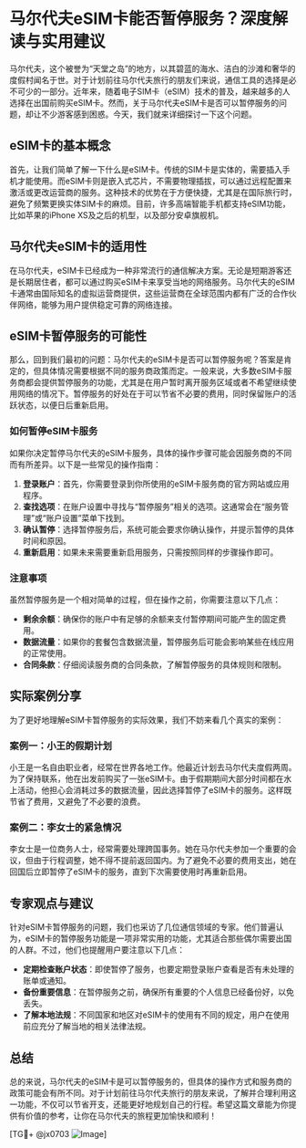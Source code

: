 # 马尔代夫eSIM卡能否暂停服务？深度解读与实用建议

马尔代夫，这个被誉为“天堂之岛”的地方，以其碧蓝的海水、洁白的沙滩和奢华的度假村闻名于世。对于计划前往马尔代夫旅行的朋友们来说，通信工具的选择是必不可少的一部分。近年来，随着电子SIM卡（eSIM）技术的普及，越来越多的人选择在出国前购买eSIM卡。然而，关于马尔代夫eSIM卡是否可以暂停服务的问题，却让不少游客感到困惑。今天，我们就来详细探讨一下这个问题。

## eSIM卡的基本概念

首先，让我们简单了解一下什么是eSIM卡。传统的SIM卡是实体的，需要插入手机才能使用。而eSIM卡则是嵌入式芯片，不需要物理插拔，可以通过远程配置来激活或更改运营商的服务。这种技术的优势在于方便快捷，尤其是在国际旅行时，避免了频繁更换实体SIM卡的麻烦。目前，许多高端智能手机都支持eSIM功能，比如苹果的iPhone XS及之后的机型，以及部分安卓旗舰机。

## 马尔代夫eSIM卡的适用性

在马尔代夫，eSIM卡已经成为一种非常流行的通信解决方案。无论是短期游客还是长期居住者，都可以通过购买eSIM卡来享受当地的网络服务。马尔代夫的eSIM卡通常由国际知名的虚拟运营商提供，这些运营商在全球范围内都有广泛的合作伙伴网络，能够为用户提供稳定可靠的网络连接。

## eSIM卡暂停服务的可能性

那么，回到我们最初的问题：马尔代夫的eSIM卡是否可以暂停服务呢？答案是肯定的，但具体情况需要根据不同的服务商政策而定。一般来说，大多数eSIM卡服务商都会提供暂停服务的功能，尤其是在用户暂时离开服务区域或者不希望继续使用网络的情况下。暂停服务的好处在于可以节省不必要的费用，同时保留账户的活跃状态，以便日后重新启用。

### 如何暂停eSIM卡服务

如果你决定暂停马尔代夫的eSIM卡服务，具体的操作步骤可能会因服务商的不同而有所差异。以下是一些常见的操作指南：

1. **登录账户**：首先，你需要登录到你所使用的eSIM卡服务商的官方网站或应用程序。
2. **查找选项**：在账户设置中寻找与“暂停服务”相关的选项。这通常会在“服务管理”或“账户设置”菜单下找到。
3. **确认暂停**：选择暂停服务后，系统可能会要求你确认操作，并提示暂停的具体时间和原因。
4. **重新启用**：如果未来需要重新启用服务，只需按照同样的步骤操作即可。

### 注意事项

虽然暂停服务是一个相对简单的过程，但在操作之前，你需要注意以下几点：

- **剩余余额**：确保你的账户中有足够的余额来支付暂停期间可能产生的固定费用。
- **数据流量**：如果你的套餐包含数据流量，暂停服务后可能会影响某些在线应用的正常使用。
- **合同条款**：仔细阅读服务商的合同条款，了解暂停服务的具体规则和限制。

## 实际案例分享

为了更好地理解eSIM卡暂停服务的实际效果，我们不妨来看几个真实的案例：

### 案例一：小王的假期计划

小王是一名自由职业者，经常在世界各地工作。他最近计划去马尔代夫度假两周。为了保持联系，他在出发前购买了一张eSIM卡。由于假期期间大部分时间都在水上活动，他担心会消耗过多的数据流量，因此选择暂停了eSIM卡的服务。这样既节省了费用，又避免了不必要的浪费。

### 案例二：李女士的紧急情况

李女士是一位商务人士，经常需要处理跨国事务。她在马尔代夫参加一个重要的会议，但由于行程调整，她不得不提前返回国内。为了避免不必要的费用支出，她在回国后立即暂停了eSIM卡的服务，直到下次需要使用时再重新启用。

## 专家观点与建议

针对eSIM卡暂停服务的问题，我们也采访了几位通信领域的专家。他们普遍认为，eSIM卡的暂停服务功能是一项非常实用的功能，尤其适合那些偶尔需要出国的人群。不过，他们也提醒用户要注意以下几点：

- **定期检查账户状态**：即使暂停了服务，也要定期登录账户查看是否有未处理的账单或通知。
- **备份重要信息**：在暂停服务之前，确保所有重要的个人信息已经备份好，以免丢失。
- **了解本地法规**：不同国家和地区对eSIM卡的使用有不同的规定，用户在使用前应充分了解当地的相关法律法规。

## 总结

总的来说，马尔代夫的eSIM卡是可以暂停服务的，但具体的操作方式和服务商的政策可能会有所不同。对于计划前往马尔代夫旅行的朋友来说，了解并合理利用这一功能，不仅可以节省开支，还能更好地规划自己的行程。希望这篇文章能为你提供有价值的参考，让你在马尔代夫的旅程更加愉快和顺利！

[TG💪+ @jx0703 ![Image](https://github.com/user-attachments/assets/dbca1d08-cadb-493c-b0ec-ad6f7a83f270)]